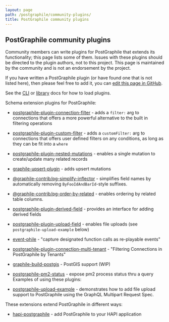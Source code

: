 ```yaml
---
layout: page
path: /postgraphile/community-plugins/
title: PostGraphile community plugins
---
```


## PostGraphile community plugins

Community members can write plugins for PostGraphile that extends its
functionality; this page lists some of them. Issues with these plugins should
be directed to the plugin authors, not to this project. This page is maintained
by the community and is not an endorsement by the project.

If you have written a PostGraphile plugin (or have found one that is not listed
here), then please feel free to add it, you can [edit this page in GitHub](https://github.com/graphile/graphile.github.io/edit/develop/src/pages/postgraphile/community-plugins.md).

See the [CLI](/postgraphile/usage-cli/) or
[library](/postgraphile/usage-library/) docs for how to load plugins.

Schema extension plugins for PostGraphile:

* [postgraphile-plugin-connection-filter](https://github.com/graphile-contrib/postgraphile-plugin-connection-filter) - adds a `filter:` arg to connections that offers a more powerful alternative to the built in filtering operations
* [postgraphile-plugin-custom-filter](https://github.com/RoadRunnerEngineering/postgraphile-plugin-custom-filter) - adds a `customFilter:` arg to connections that offers user defined filters on any conditions, as long as they can be fit into a `where`
* [postgraphile-plugin-nested-mutations](https://github.com/mlipscombe/postgraphile-plugin-nested-mutations) - enables a single mutation to create/update many related records
* [graphile-upsert-plugin](https://github.com/einarjegorov/graphile-upsert-plugin/blob/master/index.js) - adds upsert mutations
* [@graphile-contrib/pg-simplify-inflector](https://github.com/graphile-contrib/pg-simplify-inflector) - simplifies field names by automatically removing `ByFooIdAndBarId`-style suffixes.
* [@graphile-contrib/pg-order-by-related](https://github.com/graphile-contrib/pg-order-by-related) - enables ordering by related table columns.
* [postgraphile-plugin-derived-field](https://github.com/mattbretl/postgraphile-plugin-derived-field) - provides an interface for adding derived fields
* [postgraphile-plugin-upload-field](https://github.com/mattbretl/postgraphile-plugin-upload-field) - enables file uploads (see `postgraphile-upload-example` below)
* [event-phile](https://github.com/stlbucket/event-phile) - "capture designated function calls as re-playable events"
* [postgraphile-plugin-connection-multi-tenant](https://github.com/deden/postgraphile-plugin-connection-multi-tenant) - "Filtering Connections in PostGraphile by Tenants"
* [graphile-build-postgis](https://github.com/singingwolfboy/graphile-build-postgis) - PostGIS support (WIP)
* [postgraphile-pm2-status](https://github.com/stlbucket/phile-starter/blob/master/api/src/graphile-extensions/pm2Status.js) - expose pm2 process status thru a query
  Examples of using these plugins:

* [postgraphile-upload-example](https://github.com/mattbretl/postgraphile-upload-example) - demonstrates how to add file upload support to PostGraphile using the GraphQL Multipart Request Spec.

These extensions extend PostGraphile in different ways:

* [hapi-postgraphile](https://github.com/mshick/hapi-postgraphile) - add PostGraphile to your HAPI application

